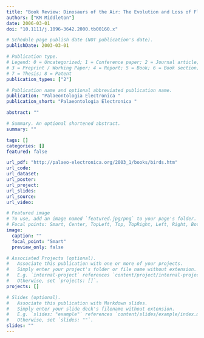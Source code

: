 ```yaml
---
title: "Book Review: Dinosaurs of the Air: The Evolution and Loss of Flight in Dinosaurs and Birds and Mesozoic Birds: Above the Heads of Dinosaurs"
authors: ["KM Middleton"]
date: 2006-03-01
doi: "10.1111/j.1096-3642.2000.tb00160.x"

# Schedule page publish date (NOT publication's date).
publishDate: 2003-03-01

# Publication type.
# Legend: 0 = Uncategorized; 1 = Conference paper; 2 = Journal article;
# 3 = Preprint / Working Paper; 4 = Report; 5 = Book; 6 = Book section;
# 7 = Thesis; 8 = Patent
publication_types: ["2"]

# Publication name and optional abbreviated publication name.
publication: "Palaeontologia Electronica "
publication_short: "Palaeontologia Electronica "

abstract: ""

# Summary. An optional shortened abstract.
summary: ""

tags: []
categories: []
featured: false

url_pdf: "http://palaeo-electronica.org/2003_1/books/birds.htm"
url_code:
url_dataset:
url_poster:
url_project:
url_slides:
url_source:
url_video:

# Featured image
# To use, add an image named `featured.jpg/png` to your page's folder. 
# Focal points: Smart, Center, TopLeft, Top, TopRight, Left, Right, BottomLeft, Bottom, BottomRight.
image:
  caption: ""
  focal_point: "Smart"
  preview_only: false

# Associated Projects (optional).
#   Associate this publication with one or more of your projects.
#   Simply enter your project's folder or file name without extension.
#   E.g. `internal-project` references `content/project/internal-project/index.md`.
#   Otherwise, set `projects: []`.
projects: []

# Slides (optional).
#   Associate this publication with Markdown slides.
#   Simply enter your slide deck's filename without extension.
#   E.g. `slides: "example"` references `content/slides/example/index.md`.
#   Otherwise, set `slides: ""`.
slides: ""
---
```

